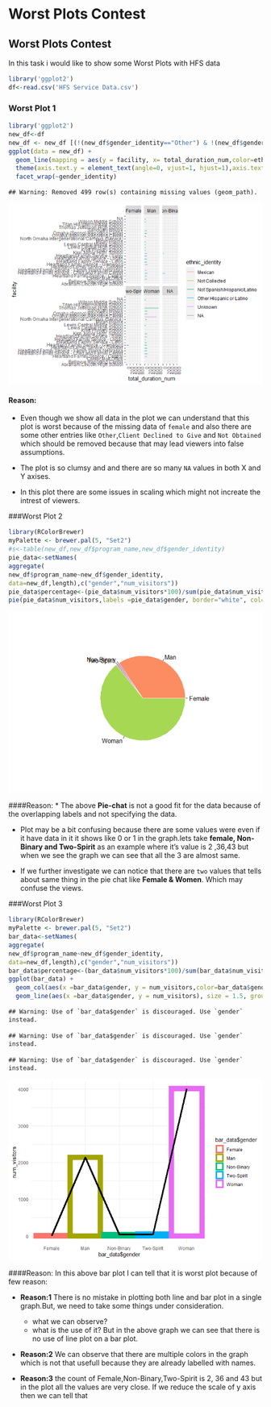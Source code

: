 Worst Plots Contest
================

## Worst Plots Contest

In this task i would like to show some Worst Plots with HFS data

``` r
library('ggplot2')
df<-read.csv('HFS Service Data.csv')
```

### Worst Plot 1

``` r
library('ggplot2')
new_df<-df
new_df <- new_df [(!(new_df$gender_identity=="Other") & !(new_df$gender_identity=="Client Declined to Give")&!(new_df$gender_identity=="Not Obtained")),]
ggplot(data = new_df) + 
  geom_line(mapping = aes(y = facility, x= total_duration_num,color=ethnic_identity)) + 
  theme(axis.text.y = element_text(angle=0, vjust=1, hjust=1),axis.text.x = element_text(angle=90, vjust=1, hjust=1))+
  facet_wrap(~gender_identity)
```

    ## Warning: Removed 499 row(s) containing missing values (geom_path).

![](Worst-PlotsContest_files/figure-gfm/unnamed-chunk-2-1.png)<!-- -->

#### Reason: 

* Even though we show all data in the plot we can
understand that this plot is worst because of the missing data of
`female` and also there are some other entries like
`Other`,`Client Declined to Give` and `Not Obtained` which should be
removed because that may lead viewers into false assumptions.

*   The plot is so clumsy and and there are so many `NA` values in both
    X and Y axises.

* In this plot there are some issues in scaling which might not increate the intrest of viewers.
  

###Worst Plot 2

``` r
library(RColorBrewer)
myPalette <- brewer.pal(5, "Set2")
#s<-table(new_df,new_df$program_name,new_df$gender_identity)
pie_data<-setNames(
aggregate(
new_df$program_name~new_df$gender_identity,
data=new_df,length),c("gender","num_visitors"))
pie_data$percentage<-(pie_data$num_visitors*100)/sum(pie_data$num_visitors)
pie(pie_data$num_visitors,labels =pie_data$gender, border="white", col=myPalette )
```

![](Worst-PlotsContest_files/figure-gfm/unnamed-chunk-3-1.png)<!-- -->

####Reason: \* The above **Pie-chat** is not a good fit for the data
because of the overlapping labels and not specifying the data.

-   Plot may be a bit confusing because there are some values were even
    if it have data in it it shows like 0 or 1 in the graph.lets take
    **female, Non-Binary and Two-Spirit** as an example where it’s value
    is 2 ,36,43 but when we see the graph we can see that all the 3 are
    almost same.

-   If we further investigate we can notice that there are `two` values
    that tells about same thing in the pie chat like **Female & Women**.
    Which may confuse the views.

###Worst Plot 3

``` r
library(RColorBrewer)
myPalette <- brewer.pal(5, "Set2")
bar_data<-setNames(
aggregate(
new_df$program_name~new_df$gender_identity,
data=new_df,length),c("gender","num_visitors"))
bar_data$percentage<-(bar_data$num_visitors*100)/sum(bar_data$num_visitors)
ggplot(bar_data) + 
  geom_col(aes(x =bar_data$gender, y = num_visitors,color=bar_data$gender), size = 5, fill = "white") +theme_minimal() +
  geom_line(aes(x =bar_data$gender, y = num_visitors), size = 1.5, group = 1)
```

    ## Warning: Use of `bar_data$gender` is discouraged. Use `gender` instead.

    ## Warning: Use of `bar_data$gender` is discouraged. Use `gender` instead.

    ## Warning: Use of `bar_data$gender` is discouraged. Use `gender` instead.

![](Worst-PlotsContest_files/figure-gfm/unnamed-chunk-4-1.png)<!-- -->

####Reason: In this above bar plot I can tell that it is worst plot
because of few reason:

-   **Reason:1** There is no mistake in plotting both line and bar plot
    in a single graph.But, we need to take some things under
    consideration.

    -   what we can observe?
    -   what is the use of it? But in the above graph we can see that
        there is no use of line plot on a bar plot.

-   **Reason:2** We can observe that there are multiple colors in the
    graph which is not that usefull because they are already labelled
    with names.

-   **Reason:3** the count of Female,Non-Binary,Two-Spirit is 2, 36 and
    43 but in the plot all the values are very close. If we reduce the
    scale of y axis then we can tell that
